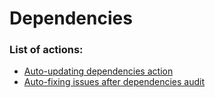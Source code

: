 # Dependencies

### List of actions:
* [Auto-updating dependencies action](../../.github/workflows/npm-dependencies.yml)
* [Auto-fixing issues after dependencies audit](../../.github/workflows/npm-dependencies-audit.yml)
